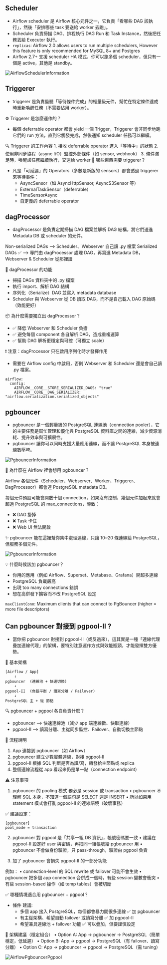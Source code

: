 ## Scheduler
- Airflow scheduler 是 Airflow 核心元件之一，它負責「看哪些 DAG 該執行」，然後「安排哪些 task 要送給 worker 去跑」。
- Scheduler 負責掃描 DAG、排程執行 DAG Run 和 Task Instance，然後把任務丟給 Executor 執行。
- `replicas`: Airflow 2.0 allows users to run multiple schedulers, However this feature is only recommended for MySQL 8+ and Postgres
- Airflow 2.7+ 支援 scheduler HA 模式，你可以跑多個 scheduler，但只有一個是 active，其他是 standby。

![AirflowSchedulerInformation](/danamit/apache-airflow/AirflowSchedulerInformation.png)


## Triggerer
- triggerer 是負責監聽「等待條件完成」的輕量級元件，幫忙在特定條件達成時重新喚醒任務（不需要佔用 worker）。

⚙️ Triggerer 是怎麼運作的？
- 每個 deferrable operator 都會 yield 一個 Trigger，Triggerer 會非同步地跑它們的 run 方法，直到它觸發完成，然後通知 scheduler 任務可以繼續。

🔍 Triggerer 的工作內容
  	1.	接收 deferrable operator 進入「等待中」的狀態
  	2.	使用非同步協程（async I/O）監控外部條件（如 sensor, webhook）
  	3.	條件滿足時，喚醒該任務繼續執行，交還給 worker
🎯 哪些東西需要 triggerer？
  - 凡是「可延遲」的 Operators（多數是新版的 sensors）都會透過 triggerer 來等待事件：
    - AsyncSensor（如 AsyncHttpSensor, AsyncS3Sensor 等）
    - ExternalTaskSensor（deferrable）
    - TimeSensorAsync
    - 自定義的 deferrable operator


## dagProcessor
- dagProcessor 是負責定期掃描 DAG 檔案並解析 DAG 結構，將它們送進 Metadata DB 或 scheduler 的元件。

Non-serialized DAGs --> Scheduler、Webserver 自己讀 .py 檔案
Serialized DAGs ✅  --> 專門由 dagProcessor 處理 DAG，再寫進 Metadata DB，Webserver & Scheduler 從那裡讀


🎯 dagProcessor 的功能
- 掃描 DAGs 資料夾中的 .py 檔案
- 執行 import、解析 DAG 結構
- 序列化（Serialize）DAG 並寫入 metadata database
- Scheduler 與 Webserver 從 DB 讀取 DAG，而不是自己載入 DAG 原始碼（效能更好）

📦 為什麼需要獨立出 dagProcessor？
- ✅ 降低 Webserver 和 Scheduler 負擔
- ✅ 避免每個 component 各自解析 DAG，造成重複運算
- ✅ 幫助 DAG 解析更穩定與可控（可獨立 scale）


❗ 注意：dagProcessor 只在啟用序列化時才發揮作用

- 需要在 Airflow config 中啟用，否則 Webserver 和 Scheduler 還是會自己讀 .py 檔案。
```
airflow:
  config:
    AIRFLOW__CORE__STORE_SERIALIZED_DAGS: "true"
    AIRFLOW__CORE__DAG_SERIALIZER: "airflow.serialization.serialized_objects"
```

## pgbouncer
- pgbouncer 是一個輕量級的 PostgreSQL 連線池（connection pooler），它的主要任務是幫忙管理和優化與 PostgreSQL 資料庫之間的連線，減少資源消耗、提升效率與可擴展性。
- pgbouncer 讓你可以同時支援大量應用連線，而不讓 PostgreSQL 本身被連線數壓垮。

![PgbouncerInformation](/danamit/images/PgbouncerInformation.png)

📌 為什麼在 Airflow 裡會想用 pgbouncer？

Airflow 各個元件（Scheduler、Webserver、Worker、Triggerer、DagProcessor）都會連 PostgreSQL metadata DB。

每個元件預設可能會開數十個 connection，如果沒有控制，幾個元件加起來就會超過 PostgreSQL 的 max_connections，導致：
- ❌ DAG 掛掉
- ❌ Task 卡住
- ❌ Web UI 無法開啟

✨ pgbouncer 能在這裡幫你集中處理連線，只讓 10~20 條連線給 PostgreSQL，但服務多個元件。

![PgbouncerInformation](/danamit/images/PgbouncerOperationMode.png)

💡 什麼時候該加 pgbouncer？
- 你用的應用（例如 Airflow、Superset、Metabase、Grafana）開超多連線
- PostgreSQL 負載飆高
- 出現 too many connections 錯誤
- 想在高併發下擴容而不改 PostgreSQL 設定

`maxClientConn`: Maximum clients that can connect to PgBouncer (higher = more file descriptors)



## Can pgbouncer 對接到 pgpool-II ?
- 當你把 pgbouncer 對接到 pgpool-II（或反過來），這其實是一種「連線代理疊加連線代理」的架構，要特別注意運作方式與效能瓶頸，才能發揮雙方優勢。

🤝 基本架構
```
[Airflow / App]
    ↓
pgbouncer  (連線池 + 快速切換)
    ↓
pgpool-II  (負載平衡 / 讀寫分離 / Failover)
    ↓
PostgreSQL 主 + 從 節點
```

🔍 pgbouncer + pgpool 各自負責什麼？
- pgbouncer	--> 快速連線池（減少 app 端連線數、快取連線）
- pgpool-II	--> 讀寫分離、主從同步監控、Failover、自動切換主節點

🔄 流程說明
  1.  App 連接到 pgbouncer（如 Airflow）
  2.  pgbouncer 建立少數實體連線，對接 pgpool-II
  3.  pgpool-II 根據 SQL 判斷是否為讀/寫，轉發給主節點或 replica
  4.  整個連線流程從 app 看起來仍是單一點（connection endpoint）
  
⚠️ 注意事項

1. pgbouncer 的 pooling 模式 務必是 session 或 transaction
	•	pgbouncer 不理解 SQL 本身，不知道一個語句是 SELECT 還是 INSERT
	•	所以如果用 statement 模式會打亂 pgpool-II 的連線語境（破壞事務）

✅ 建議設定：
```
[pgbouncer]
pool_mode = transaction
```

2. pgbouncer 對 pgpool 是「共享一組 DB 資訊」，帳號密碼要一致
	•	建議在 pgpool-II 設定好 user 與密碼，再把同一組帳號給 pgbouncer 用
	•	pgbouncer 不會做身份驗證，只 pass-through，驗證由 pgpool 負責

3. 加了 pgbouncer 會損失 pgpool-II 的一部分功能

例如：
	•	connection-level 的 SQL rewrite 或 failover 可能不會生效
	•	pgbouncer 把多個 app connection 合併成一個時，有些 session 變數會衝突
	•	有些 session-based 操作（如 temp tables）會被切斷

✅ 哪種情境適合用 pgbouncer + pgpool？

- 條件	建議:
  - 多個 app 接入 PostgreSQL，每個都會暴力開很多連線	✅ 加 pgbouncer
  - 有主從架構、希望自動 failover 或讀寫分離	✅ 加 pgpool-II
  - 希望兼具連線池 + failover 功能	✅ 可以疊加，但要謹慎設定


📌 架構建議（穩定組合）
	•	Option A: App → pgbouncer → PostgreSQL（簡單穩定，低延遲）
	•	Option B: App → pgpool → PostgreSQL（有 failover、讀寫分離）
	•	Option C: App → pgbouncer → pgpool → PostgreSQL（需 tuning）

![AirflowPgbouncerPgpool](/danamit/images/AirflowPgbouncerPgpool.png)